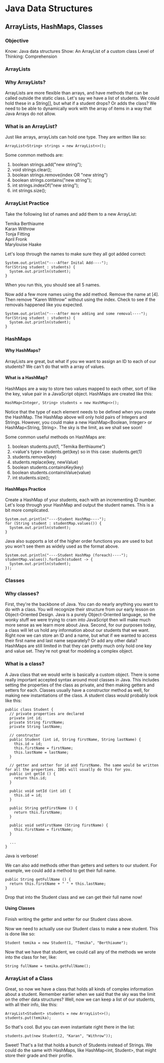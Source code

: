 # Java Data Structures
## ArrayLists, HashMaps, Classes

### Objective
Know: Java data structures
Show: An ArrayList of a custom class
Level of Thinking: Comprehension

### ArrayLists
### Why ArrayLists?
ArrayLists are more flexible than arrays, and have methods that can be called outside the static class.
Let's say we have a list of students. We could hold these in a String[], but what if a student drops? Or adds the class? We need to be able to dynamically work with the array of items in a way that Java Arrays do not allow.
### What is an ArrayList?
Just like arrays, arrayLists can hold one type. They are written like so:

    ArrayList<String> strings = new ArrayList<>();

Some common methods are:

1. boolean strings.add("new string");
1. void strings.clear();
1. boolean strings.remove(index OR "new string")
1. boolean strings.contains("new string");
1. int strings.indexOf("new string");
1. int strings.size();

### ArrayList Practice
Take the following list of names and add them to a new ArrayList<String>:

Temika Berthiaume  
Karan Withrow  
Tonja Fitting  
April Fronk  
Marylouise Haake

Let's loop through the names to make sure they all got added correct:

    System.out.println("----After Inital Add----");
    for(String student : students) {
      System.out.println(student);
    }
    
When you run this, you should see all 5 names.

Now add a few more names using the add method. Remove the name at [4]. Then remove "Karen Withrow" without using the index.  Check to see if the removals happened like you expected.

    System.out.println("----After more adding and some removal----");
    for(String student : students) {
      System.out.println(student);
    }

### HashMaps
#### Why HashMaps?
ArrayLists are great, but what if you we want to assign an ID to each of our students? We can't do that with a array of values.
#### What is a HashMap?
HashMaps are a way to store two values mapped to each other, sort of like the key, value pair in a JavaScript object.
HashMaps are created like this:

    HashMap<Integer, String> students = new HashMap<>();
    
Notice that the type of each element needs to be defined when you create the HashMap. The HashMap above will only hold pairs of Integers and Strings. However, you could make a new HashMap<Boolean, Integer> or HashMap<String, String>. The sky is the limit, as we shall see soon!

Some common useful methods on HashMaps are:

1. boolean students.put(1, "Temika Berthiaume")
1. <value's type> students.get(key) so in this case: students.get(1)
1. <value> students.remove(key)
1. <old value> students.replace(key, newValue)
1. boolean students.containsKey(key)
1. boolean students.containsValue(value)
1. int students.size();

#### HashMaps Practice
Create a HashMap of your students, each with an incrementing ID number.
Let's loop through your HashMap and output the student names. This is a bit more complicated.

    System.out.println("----Student HashMap----");
    for (String student : studentMap.values()) {
      System.out.println(student);
    }

Java also supports a lot of the higher order functions you are used to but you won't see them as widely used as the format above.

    System.out.println("----Student HashMap (foreach)----");
    studentMap.values().forEach(student -> {
      System.out.println(student);
    });

### Classes
### Why classes?
First, they're the backbone of Java. You can do nearly anything you want to do with a class. You will recognize their structure from our early lesson on Object-Oriented Design. Java is a purely Object-Oriented language, so the wonky stuff we were trying to cram into JavaScript then will make much more sense as we learn more about Java.
Second, for our purposes today, a class will let us hold any information about our students that we want. Right now we can store an ID and a name, but what if we wanted to access their first name and last name separately? Or add any other data? HashMaps are still limited in that they can pretty much only hold one key and value set. They're not great for modeling a complex object.
### What is a class?
A Java class that we would write is basically a custom object. There is some really important accepted syntax around most classes in Java. This includes setting the properties of the class as private, and then making getters and setters for each. Classes usually have a constructor method as well, for making new instantiations of the class. A student class would probably look like this:

    public class Student {
      // private properties are declared
      private int id;
      private String firstName;
      private String lastName;

      // constructor
      public Student (int id, String firstName, String lastName) {
        this.id = id;
        this.firstName = firstName;
        this.lastName = lastName;
      }

      // getter and setter for id and firstName. The same would be written for all the properties. IDEs will usually do this for you.
      public int getId () {
        return this.id;
      }

      public void setId (int id) {
        this.id = id;
      }

      public String getFirstName () {
        return this.firstName;
      }

      public void setFirstName (String firstName) {
        this.firstName = firstName;
      }

      ...
    }

Java is verbose!

We can also add methods other than getters and setters to our student. For example, we could add a method to get their full name.

    public String getFullName () {
      return this.firstName + " " + this.lastName;
    }
Drop that into the Student class and we can get their full name now!

#### Using Classes
Finish writing the getter and setter for our Student class above.

Now we need to actually use our Student class to make a new student. This is done like so:

    Student temika = new Student(1, "Temika", "Berthiaume");

Now that we have that student, we could call any of the methods we wrote into the class for her, like:

    String fullName = temika.getFullName();

### ArrayList of a Class
Great, so now we have a class that holds all kinds of complex information about a student. Remember earlier when we said that the sky was the limit on the other data structures? Well, now we can keep a list of our students, with all their info, like this:

    ArrayList<Student> students = new ArrayList<>();
    students.put(temika);

So that's cool. But you can even instantiate right there in the list:

    students.put(new Student(2, "Karan", "Withrow"));

Sweet!
That's a list that holds a bunch of Students instead of Strings. We could do the same with HashMaps, like HashMap<int, Student>, that might store their grade and their profile.
